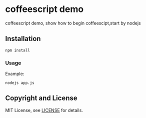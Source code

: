 # coffeescript demo
   
   coffeescript demo, show how to begin coffeescipt,start by nodejs

## Installation

    npm install

### Usage

Example: 

    nodejs app.js

## Copyright and License

MIT License, see [LICENSE](LICENSE) for details.

